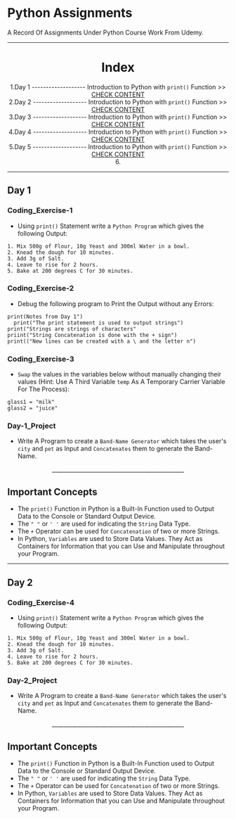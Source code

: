 # Python Assignments

A Record Of Assignments Under Python Course Work From Udemy.

---

<div align="center">
 <h1>Index</h1>
</div>

<div align="center">
 
1.Day 1  -------------------  Introduction to Python with `print()` Function  >>  [CHECK CONTENT](#day-1) <br>
2.Day 2  -------------------  Introduction to Python with `print()` Function  >>  [CHECK CONTENT](#day-2) <br>
3.Day 3  -------------------  Introduction to Python with `print()` Function  >>  [CHECK CONTENT](#day-3) <br>
4.Day 4  -------------------  Introduction to Python with `print()` Function  >>  [CHECK CONTENT](#day-4) <br>
5.Day 5  -------------------  Introduction to Python with `print()` Function  >>  [CHECK CONTENT](#day-5) <br>
6.
  
</div>
 

 
---

## Day 1
### Coding_Exercise-1
 - Using `print()` Statement write a `Python Program` which gives the following Output: 
```
1. Mix 500g of Flour, 10g Yeast and 300ml Water in a bowl.
2. Knead the dough for 10 minutes.
3. Add 3g of Salt.
4. Leave to rise for 2 hours.
5. Bake at 200 degrees C for 30 minutes.
```
### Coding_Exercise-2
 - Debug the following program to Print the Output without any Errors:
```
print(Notes from Day 1")
  print("The print statement is used to output strings")                 
print("Strings are strings of characters"                                  
priint("String Concatenation is done with the + sign")                     
print(("New lines can be created with a \ and the letter n")
```
### Coding_Exercise-3
 - `Swap` the values in the variables below without manually changing their values (Hint: Use A Third Variable `temp` As A Temporary Carrier Variable For The Process):
```
glass1 = "milk"
glass2 = "juice"
```
### Day-1_Project
 - Write A Program to create a `Band-Name Generator` which takes the user's `city` and `pet` as Input and `Concatenates` them to generate the Band-Name.

<div align = "center">
 _______________________________________________
</div>

## Important Concepts
 - The `print()` Function in Python is a Built-In Function used to Output Data to the Console or Standard Output Device.
 - The `" "` or `' '` are used for indicating the `String` Data Type.
 - The `+` Operator can be used for `Concatenation` of two or more Strings.
 - In Python, `Variables` are used to Store Data Values. They Act as Containers for Information that you can Use and Manipulate throughout your Program.

---

## Day 2
### Coding_Exercise-4
 - Using `print()` Statement write a `Python Program` which gives the following Output: 
```
1. Mix 500g of Flour, 10g Yeast and 300ml Water in a bowl.
2. Knead the dough for 10 minutes.
3. Add 3g of Salt.
4. Leave to rise for 2 hours.
5. Bake at 200 degrees C for 30 minutes.
```
### Day-2_Project
 - Write A Program to create a `Band-Name Generator` which takes the user's `city` and `pet` as Input and `Concatenates` them to generate the Band-Name.

<div align = "center">
 _______________________________________________
</div>

## Important Concepts
 - The `print()` Function in Python is a Built-In Function used to Output Data to the Console or Standard Output Device.
 - The `" "` or `' '` are used for indicating the `String` Data Type.
 - The `+` Operator can be used for `Concatenation` of two or more Strings.
 - In Python, `Variables` are used to Store Data Values. They Act as Containers for Information that you can Use and Manipulate throughout your Program.

